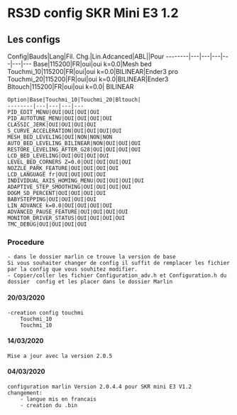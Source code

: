 # RS3D config SKR Mini E3 1.2

## Les configs

  Config|Bauds|Lang|Fil. Chg.|Lin.Adcanced|ABL||Pour
  --------|---|---|---|---|---|---
  Base|115200|FR|oui|oui k=0.0|Mesh bed
  Touchmi_10|115200|FR|oui|oui k=0.0|BILINEAR|Ender3 pro
  Touchmi_20|115200|FR|oui|oui k=0.0|BILINEAR|Ender3
  Bltouch|115200|FR|oui|oui k=0.0| BILINEAR
    
    Option|Base|Touchmi_10|Touchmi_20|Bltouch|
    --------|---|---|---|---
    PID_EDIT_MENU|OUI|OUI|OUI|OUI
    PID_AUTOTUNE_MENU|OUI|OUI|OUI|OUI
    CLASSIC_JERK|OUI|OUI|OUI|OUI
    S_CURVE_ACCELERATION|OUI|OUI|OUI|OUI
    MESH_BED_LEVELING|OUI|NON|NON|NON
    AUTO_BED_LEVELING_BILINEAR|NON|OUI|OUI|OUI
    RESTORE_LEVELING_AFTER_G28|OUI|OUI|OUI|OUI
    LCD_BED_LEVELING|OUI|OUI|OUI|OUI
    LEVEL_BED_CORNERS Z=0.0|OUI|OUI|OUI|OUI
    NOZZLE_PARK_FEATURE|OUI|OUI|OUI|OUI
    LCD_LANGUAGE fr|OUI|OUI|OUI|OUI
    INDIVIDUAL_AXIS_HOMING_MENU|OUI|OUI|OUI|OUI
    ADAPTIVE_STEP_SMOOTHING|OUI|OUI|OUI|OUI
    DOGM_SD_PERCENT|OUI|OUI|OUI|OUI
    BABYSTEPPING|OUI|OUI|OUI|OUI
    LIN_ADVANCE k=0.0|OUI|OUI|OUI|OUI
    ADVANCED_PAUSE_FEATURE|OUI|OUI|OUI|OUI
    MONITOR_DRIVER_STATUS|OUI|OUI|OUI|OUI
    TMC_DEBUG|OUI|OUI|OUI|OUI

### Procedure 
    - dans le dossier marlin ce trouve la version de base
    Si vous souhaiter changer de config il suffit de remplacer les fichier par la config que vous souhitez modifier. 
    - Copier/coller les fichier Configuration_adv.h et Configuration.h du dossier  config et les placer dans le dossier Marlin
    

#### 20/03/2020
    -creation config touchmi
        Touchmi_10
        Touchmi_10


#### 14/03/2020
    Mise a jour avec la version 2.0.5

#### 04/03/2020
    configuration marlin Version 2.0.4.4 pour SKR mini E3 V1.2 
    changement:
        - langue mis en francais
        - creation du .bin